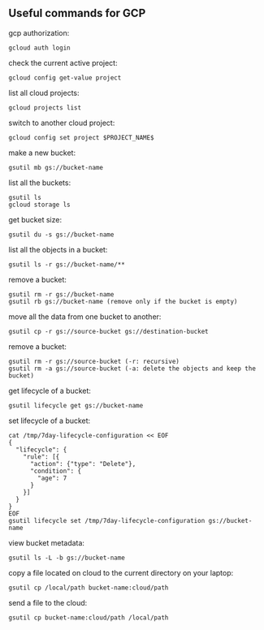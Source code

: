 ## Useful commands for GCP

gcp authorization:
```
gcloud auth login
```

check the current active project:
```
gcloud config get-value project
```

list all cloud projects:
```
gcloud projects list
```

switch to another cloud project:
```
gcloud config set project $PROJECT_NAME$
```

make a new bucket:
```
gsutil mb gs://bucket-name
```

list all the buckets:
```
gsutil ls
gcloud storage ls
```

get bucket size:
```
gsutil du -s gs://bucket-name
```

list all the objects in a bucket:
```
gsutil ls -r gs://bucket-name/**
```

remove a bucket:
```
gsutil rm -r gs://bucket-name
gsutil rb gs://bucket-name (remove only if the bucket is empty)
```

move all the data from one bucket to another:
```
gsutil cp -r gs://source-bucket gs://destination-bucket
```

remove a bucket:
```
gsutil rm -r gs://source-bucket (-r: recursive)
gsutil rm -a gs://source-bucket (-a: delete the objects and keep the bucket)
```

get lifecycle of a bucket:
```
gsutil lifecycle get gs://bucket-name
```

set lifecycle of a bucket:
```
cat /tmp/7day-lifecycle-configuration << EOF
{
  "lifecycle": {
    "rule": [{
      "action": {"type": "Delete"},
      "condition": {
        "age": 7
      }
    }]
  }
}
EOF
gsutil lifecycle set /tmp/7day-lifecycle-configuration gs://bucket-name
```

view bucket metadata:
```
gsutil ls -L -b gs://bucket-name
```

copy a file located on cloud to the current directory on your laptop:
```
gsutil cp /local/path bucket-name:cloud/path
```

send a file to the cloud:
```
gsutil cp bucket-name:cloud/path /local/path 
```



